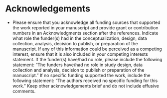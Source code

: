 # Acknowledgements
- Please ensure that you acknowledge all funding sources that supported the work reported in your manuscript and provide grant or contribution numbers in an Acknowledgments section after the references. Indicate what role the funder(s) had in the conceptualization, design, data collection, analysis, decision to publish, or preparation of the manuscript. If any of this information could be perceived as a competing interest, ensure that it is also included in your competing interests statement. If the funder(s) have/had no role, please include the following statement: “The funders have/had no role in study design, data collection and analysis, decision to publish or preparation of the manuscript.” If no specific funding supported the work, include the following statement: “The authors received no specific funding for this work.” Keep other acknowledgements brief and do not include effusive comments.
